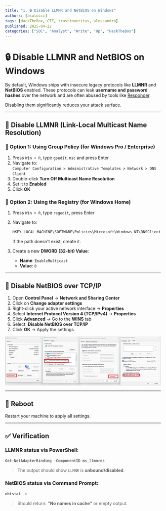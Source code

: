 ```yaml
---
title: "1. 🔒 Disable LLMNR and NetBIOS on Windows"
authors: [asalucci]
tags: [HackTheBox, CTF, trustinveritas, alessandro]
published: 2025-04-22
categories: ["SOC", "Analyst", "Write", "Up", "HackTheBox"]
---
```


# 🔒 Disable LLMNR and NetBIOS on Windows

By default, Windows ships with insecure legacy protocols like **LLMNR** and **NetBIOS** enabled. These protocols can leak **username and password hashes** over the network and are often abused by tools like [Responder](https://www.a2secure.com/en/blog/how-to-use-responder-to-capture-netntlm-and-grab-a-shell/).  

Disabling them significantly reduces your attack surface.

---

## 🛑 Disable LLMNR (Link-Local Multicast Name Resolution)

### 🔧 Option 1: Using Group Policy (for Windows Pro / Enterprise)

1. Press `Win + R`, type `gpedit.msc` and press Enter  
2. Navigate to:  
   `Computer Configuration > Administrative Templates > Network > DNS Client`  
3. Double-click **Turn Off Multicast Name Resolution**  
4. Set it to **Enabled**  
5. Click **OK**

### 🔧 Option 2: Using the Registry (for Windows Home)

1. Press `Win + R`, type `regedit`, press Enter  
2. Navigate to:

   ```txt
   HKEY_LOCAL_MACHINE\SOFTWARE\Policies\Microsoft\Windows NT\DNSClient
   ```
   If the path doesn't exist, create it.
3. Create a new **DWORD (32-bit) Value**:  
   - **Name**: `EnableMulticast`  
   - **Value**: `0`

---

## 🛑 Disable NetBIOS over TCP/IP

1. Open **Control Panel** → **Network and Sharing Center**  
2. Click on **Change adapter settings**  
3. Right-click your active network interface → **Properties**  
4. Select **Internet Protocol Version 4 (TCP/IPv4)** → **Properties**  
5. Click **Advanced** → Go to the **WINS** tab  
6. Select: **Disable NetBIOS over TCP/IP**  
7. Click **OK** → Apply the settings

![NetBIOSSettings](img/NetBIOSSettings.png)

---

## 🔄 Reboot

Restart your machine to apply all settings.

---

## ✅ Verification

### LLMNR status via PowerShell:

```powershell
Get-NetAdapterBinding -ComponentID ms_llmnres
```

> The output should show `LLMNR` is **unbound/disabled**.

### NetBIOS status via Command Prompt:

```cmd
nbtstat -n
```

> Should return: **"No names in cache"** or empty output.